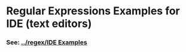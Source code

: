 # Regular Expressions Examples for IDE (text editors)  
  
### See: [../regex/IDE Examples](../regex/IDE20%Examples.md)  
  

